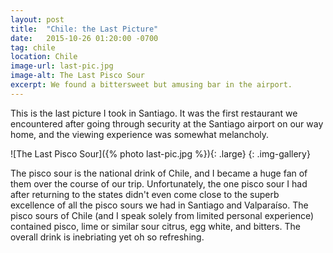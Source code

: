 ```yaml
---
layout: post
title:  "Chile: the Last Picture"
date:   2015-10-26 01:20:00 -0700
tag: chile
location: Chile
image-url: last-pic.jpg
image-alt: The Last Pisco Sour
excerpt: We found a bittersweet but amusing bar in the airport.
---
```

This is the last picture I took in Santiago. It was the first restaurant we encountered after going through security at the Santiago airport on our way home, and the viewing experience was somewhat melancholy.

![The Last Pisco Sour]({% photo last-pic.jpg %}){: .large}
{: .img-gallery}

The pisco sour is the national drink of Chile, and I became a huge fan of them over the course of our trip. Unfortunately, the one pisco sour I had after returning to the states didn't even come close to the superb excellence of all the pisco sours we had in Santiago and Valparaíso. The pisco sours of Chile (and I speak solely from limited personal experience) contained pisco, lime or similar sour citrus, egg white, and bitters. The overall drink is inebriating yet oh so refreshing.

